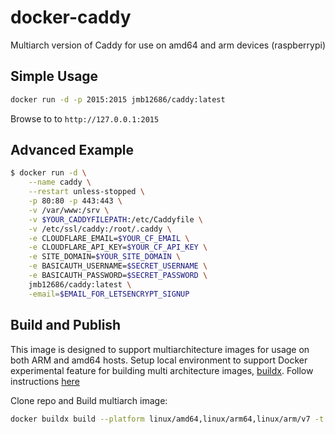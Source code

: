 # docker-caddy
Multiarch version of Caddy for use on amd64 and arm devices (raspberrypi)

## Simple Usage


```sh
docker run -d -p 2015:2015 jmb12686/caddy:latest
```

Browse to to `http://127.0.0.1:2015`

## Advanced Example

```sh
$ docker run -d \
    --name caddy \
    --restart unless-stopped \
    -p 80:80 -p 443:443 \
    -v /var/www:/srv \
    -v $YOUR_CADDYFILEPATH:/etc/Caddyfile \
    -v /etc/ssl/caddy:/root/.caddy \
    -e CLOUDFLARE_EMAIL=$YOUR_CF_EMAIL \
    -e CLOUDFLARE_API_KEY=$YOUR_CF_API_KEY \
    -e SITE_DOMAIN=$YOUR_SITE_DOMAIN \
    -e BASICAUTH_USERNAME=$SECRET_USERNAME \
    -e BASICAUTH_PASSWORD=$SECRET_PASSWORD \
    jmb12686/caddy:latest \
    -email=$EMAIL_FOR_LETSENCRYPT_SIGNUP
```

## Build and Publish

This image is designed to support multiarchitecture images for usage on both ARM and amd64 hosts.  Setup local environment to support Docker experimental feature for building multi architecture images, [buildx](https://docs.docker.com/buildx/working-with-buildx/).  Follow instructions [here](https://engineering.docker.com/2019/04/multi-arch-images/)

Clone repo and Build multiarch image:

```bash
docker buildx build --platform linux/amd64,linux/arm64,linux/arm/v7 -t jmb12686/caddy:latest --push .
```
